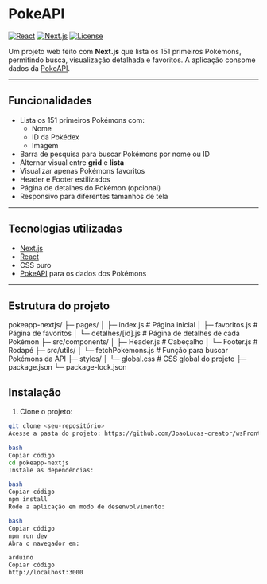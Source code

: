 # PokeAPI

[![React](https://img.shields.io/badge/React-18.2.0-blue?logo=react)](https://reactjs.org/) 
[![Next.js](https://img.shields.io/badge/Next.js-13.5.2-black?logo=next.js)](https://nextjs.org/)
[![License](https://img.shields.io/badge/License-MIT-green)](LICENSE)

Um projeto web feito com **Next.js** que lista os 151 primeiros Pokémons, permitindo busca, visualização detalhada e favoritos. A aplicação consome dados da [PokeAPI](https://pokeapi.co).

---

## Funcionalidades

- Lista os 151 primeiros Pokémons com:
  - Nome
  - ID da Pokédex
  - Imagem
- Barra de pesquisa para buscar Pokémons por nome ou ID
- Alternar visual entre **grid** e **lista**
- Visualizar apenas Pokémons favoritos
- Header e Footer estilizados
- Página de detalhes do Pokémon (opcional)
- Responsivo para diferentes tamanhos de tela

---

## Tecnologias utilizadas

- [Next.js](https://nextjs.org/)
- [React](https://reactjs.org/)
- CSS puro
- [PokeAPI](https://pokeapi.co) para os dados dos Pokémons

---

## Estrutura do projeto

pokeapp-nextjs/
├─ pages/
│ ├─ index.js # Página inicial
│ ├─ favoritos.js # Página de favoritos
│ └─ detalhes/[id].js # Página de detalhes de cada Pokémon
├─ src/components/
│ ├─ Header.js # Cabeçalho
│ └─ Footer.js # Rodapé
├─ src/utils/
│ └─ fetchPokemons.js # Função para buscar Pokémons da API
├─ styles/
│ └─ global.css # CSS global do projeto
├─ package.json
└─ package-lock.json

## Instalação

1. Clone o projeto:

```bash
git clone <seu-repositório>
Acesse a pasta do projeto: https://github.com/JoaoLucas-creator/wsFrontend-Fabrica25.2

bash
Copiar código
cd pokeapp-nextjs
Instale as dependências:

bash
Copiar código
npm install
Rode a aplicação em modo de desenvolvimento:

bash
Copiar código
npm run dev
Abra o navegador em:

arduino
Copiar código
http://localhost:3000
